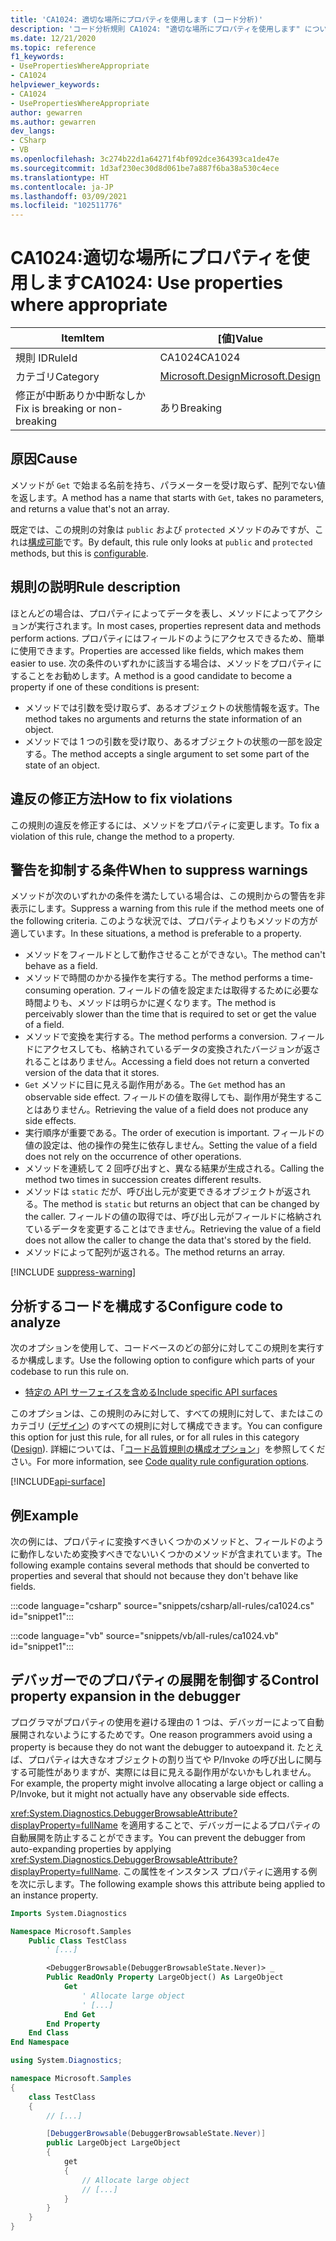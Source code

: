 ```yaml
---
title: 'CA1024: 適切な場所にプロパティを使用します (コード分析)'
description: 'コード分析規則 CA1024: "適切な場所にプロパティを使用します" について説明します'
ms.date: 12/21/2020
ms.topic: reference
f1_keywords:
- UsePropertiesWhereAppropriate
- CA1024
helpviewer_keywords:
- CA1024
- UsePropertiesWhereAppropriate
author: gewarren
ms.author: gewarren
dev_langs:
- CSharp
- VB
ms.openlocfilehash: 3c274b22d1a64271f4bf092dce364393ca1de47e
ms.sourcegitcommit: 1d3af230ec30d8d061be7a887f6ba38a530c4ece
ms.translationtype: HT
ms.contentlocale: ja-JP
ms.lasthandoff: 03/09/2021
ms.locfileid: "102511776"
---
```

# <a name="ca1024-use-properties-where-appropriate"></a><span data-ttu-id="4e8c5-103">CA1024:適切な場所にプロパティを使用します</span><span class="sxs-lookup"><span data-stu-id="4e8c5-103">CA1024: Use properties where appropriate</span></span>

| <span data-ttu-id="4e8c5-104">Item</span><span class="sxs-lookup"><span data-stu-id="4e8c5-104">Item</span></span>                                     | <span data-ttu-id="4e8c5-105">[値]</span><span class="sxs-lookup"><span data-stu-id="4e8c5-105">Value</span></span>            |
|------------------------------------------|------------------|
| <span data-ttu-id="4e8c5-106">規則 ID</span><span class="sxs-lookup"><span data-stu-id="4e8c5-106">RuleId</span></span>                                   | <span data-ttu-id="4e8c5-107">CA1024</span><span class="sxs-lookup"><span data-stu-id="4e8c5-107">CA1024</span></span>           |
| <span data-ttu-id="4e8c5-108">カテゴリ</span><span class="sxs-lookup"><span data-stu-id="4e8c5-108">Category</span></span>                                 | [<span data-ttu-id="4e8c5-109">Microsoft.Design</span><span class="sxs-lookup"><span data-stu-id="4e8c5-109">Microsoft.Design</span></span>](design-warnings.md) |
| <span data-ttu-id="4e8c5-110">修正が中断ありか中断なしか</span><span class="sxs-lookup"><span data-stu-id="4e8c5-110">Fix is breaking or non-breaking</span></span> | <span data-ttu-id="4e8c5-111">あり</span><span class="sxs-lookup"><span data-stu-id="4e8c5-111">Breaking</span></span>         |

## <a name="cause"></a><span data-ttu-id="4e8c5-112">原因</span><span class="sxs-lookup"><span data-stu-id="4e8c5-112">Cause</span></span>

<span data-ttu-id="4e8c5-113">メソッドが `Get` で始まる名前を持ち、パラメーターを受け取らず、配列でない値を返します。</span><span class="sxs-lookup"><span data-stu-id="4e8c5-113">A method has a name that starts with `Get`, takes no parameters, and returns a value that's not an array.</span></span>

<span data-ttu-id="4e8c5-114">既定では、この規則の対象は `public` および `protected` メソッドのみですが、これは[構成可能](#configure-code-to-analyze)です。</span><span class="sxs-lookup"><span data-stu-id="4e8c5-114">By default, this rule only looks at `public` and `protected` methods, but this is [configurable](#configure-code-to-analyze).</span></span>

## <a name="rule-description"></a><span data-ttu-id="4e8c5-115">規則の説明</span><span class="sxs-lookup"><span data-stu-id="4e8c5-115">Rule description</span></span>

<span data-ttu-id="4e8c5-116">ほとんどの場合は、プロパティによってデータを表し、メソッドによってアクションが実行されます。</span><span class="sxs-lookup"><span data-stu-id="4e8c5-116">In most cases, properties represent data and methods perform actions.</span></span> <span data-ttu-id="4e8c5-117">プロパティにはフィールドのようにアクセスできるため、簡単に使用できます。</span><span class="sxs-lookup"><span data-stu-id="4e8c5-117">Properties are accessed like fields, which makes them easier to use.</span></span> <span data-ttu-id="4e8c5-118">次の条件のいずれかに該当する場合は、メソッドをプロパティにすることをお勧めします。</span><span class="sxs-lookup"><span data-stu-id="4e8c5-118">A method is a good candidate to become a property if one of these conditions is present:</span></span>

- <span data-ttu-id="4e8c5-119">メソッドでは引数を受け取らず、あるオブジェクトの状態情報を返す。</span><span class="sxs-lookup"><span data-stu-id="4e8c5-119">The method takes no arguments and returns the state information of an object.</span></span>
- <span data-ttu-id="4e8c5-120">メソッドでは 1 つの引数を受け取り、あるオブジェクトの状態の一部を設定する。</span><span class="sxs-lookup"><span data-stu-id="4e8c5-120">The method accepts a single argument to set some part of the state of an object.</span></span>

## <a name="how-to-fix-violations"></a><span data-ttu-id="4e8c5-121">違反の修正方法</span><span class="sxs-lookup"><span data-stu-id="4e8c5-121">How to fix violations</span></span>

<span data-ttu-id="4e8c5-122">この規則の違反を修正するには、メソッドをプロパティに変更します。</span><span class="sxs-lookup"><span data-stu-id="4e8c5-122">To fix a violation of this rule, change the method to a property.</span></span>

## <a name="when-to-suppress-warnings"></a><span data-ttu-id="4e8c5-123">警告を抑制する条件</span><span class="sxs-lookup"><span data-stu-id="4e8c5-123">When to suppress warnings</span></span>

<span data-ttu-id="4e8c5-124">メソッドが次のいずれかの条件を満たしている場合は、この規則からの警告を非表示にします。</span><span class="sxs-lookup"><span data-stu-id="4e8c5-124">Suppress a warning from this rule if the method meets one of the following criteria.</span></span> <span data-ttu-id="4e8c5-125">このような状況では、プロパティよりもメソッドの方が適しています。</span><span class="sxs-lookup"><span data-stu-id="4e8c5-125">In these situations, a method is preferable to a property.</span></span>

- <span data-ttu-id="4e8c5-126">メソッドをフィールドとして動作させることができない。</span><span class="sxs-lookup"><span data-stu-id="4e8c5-126">The method can't behave as a field.</span></span>
- <span data-ttu-id="4e8c5-127">メソッドで時間のかかる操作を実行する。</span><span class="sxs-lookup"><span data-stu-id="4e8c5-127">The method performs a time-consuming operation.</span></span> <span data-ttu-id="4e8c5-128">フィールドの値を設定または取得するために必要な時間よりも、メソッドは明らかに遅くなります。</span><span class="sxs-lookup"><span data-stu-id="4e8c5-128">The method is perceivably slower than the time that is required to set or get the value of a field.</span></span>
- <span data-ttu-id="4e8c5-129">メソッドで変換を実行する。</span><span class="sxs-lookup"><span data-stu-id="4e8c5-129">The method performs a conversion.</span></span> <span data-ttu-id="4e8c5-130">フィールドにアクセスしても、格納されているデータの変換されたバージョンが返されることはありません。</span><span class="sxs-lookup"><span data-stu-id="4e8c5-130">Accessing a field does not return a converted version of the data that it stores.</span></span>
- <span data-ttu-id="4e8c5-131">`Get` メソッドに目に見える副作用がある。</span><span class="sxs-lookup"><span data-stu-id="4e8c5-131">The `Get` method has an observable side effect.</span></span> <span data-ttu-id="4e8c5-132">フィールドの値を取得しても、副作用が発生することはありません。</span><span class="sxs-lookup"><span data-stu-id="4e8c5-132">Retrieving the value of a field does not produce any side effects.</span></span>
- <span data-ttu-id="4e8c5-133">実行順序が重要である。</span><span class="sxs-lookup"><span data-stu-id="4e8c5-133">The order of execution is important.</span></span> <span data-ttu-id="4e8c5-134">フィールドの値の設定は、他の操作の発生に依存しません。</span><span class="sxs-lookup"><span data-stu-id="4e8c5-134">Setting the value of a field does not rely on the occurrence of other operations.</span></span>
- <span data-ttu-id="4e8c5-135">メソッドを連続して 2 回呼び出すと、異なる結果が生成される。</span><span class="sxs-lookup"><span data-stu-id="4e8c5-135">Calling the method two times in succession creates different results.</span></span>
- <span data-ttu-id="4e8c5-136">メソッドは `static` だが、呼び出し元が変更できるオブジェクトが返される。</span><span class="sxs-lookup"><span data-stu-id="4e8c5-136">The method is `static` but returns an object that can be changed by the caller.</span></span> <span data-ttu-id="4e8c5-137">フィールドの値の取得では、呼び出し元がフィールドに格納されているデータを変更することはできません。</span><span class="sxs-lookup"><span data-stu-id="4e8c5-137">Retrieving the value of a field does not allow the caller to change the data that's stored by the field.</span></span>
- <span data-ttu-id="4e8c5-138">メソッドによって配列が返される。</span><span class="sxs-lookup"><span data-stu-id="4e8c5-138">The method returns an array.</span></span>

[!INCLUDE [suppress-warning](../../../../includes/code-analysis/suppress-warning.md)]

## <a name="configure-code-to-analyze"></a><span data-ttu-id="4e8c5-139">分析するコードを構成する</span><span class="sxs-lookup"><span data-stu-id="4e8c5-139">Configure code to analyze</span></span>

<span data-ttu-id="4e8c5-140">次のオプションを使用して、コードベースのどの部分に対してこの規則を実行するか構成します。</span><span class="sxs-lookup"><span data-stu-id="4e8c5-140">Use the following option to configure which parts of your codebase to run this rule on.</span></span>

- [<span data-ttu-id="4e8c5-141">特定の API サーフェイスを含める</span><span class="sxs-lookup"><span data-stu-id="4e8c5-141">Include specific API surfaces</span></span>](#include-specific-api-surfaces)

<span data-ttu-id="4e8c5-142">このオプションは、この規則のみに対して、すべての規則に対して、またはこのカテゴリ ([デザイン](design-warnings.md)) のすべての規則に対して構成できます。</span><span class="sxs-lookup"><span data-stu-id="4e8c5-142">You can configure this option for just this rule, for all rules, or for all rules in this category ([Design](design-warnings.md)).</span></span> <span data-ttu-id="4e8c5-143">詳細については、「[コード品質規則の構成オプション](../code-quality-rule-options.md)」を参照してください。</span><span class="sxs-lookup"><span data-stu-id="4e8c5-143">For more information, see [Code quality rule configuration options](../code-quality-rule-options.md).</span></span>

[!INCLUDE[api-surface](~/includes/code-analysis/api-surface.md)]

## <a name="example"></a><span data-ttu-id="4e8c5-144">例</span><span class="sxs-lookup"><span data-stu-id="4e8c5-144">Example</span></span>

<span data-ttu-id="4e8c5-145">次の例には、プロパティに変換すべきいくつかのメソッドと、フィールドのように動作しないため変換すべきでないいくつかのメソッドが含まれています。</span><span class="sxs-lookup"><span data-stu-id="4e8c5-145">The following example contains several methods that should be converted to properties and several that should not because they don't behave like fields.</span></span>

:::code language="csharp" source="snippets/csharp/all-rules/ca1024.cs" id="snippet1":::

:::code language="vb" source="snippets/vb/all-rules/ca1024.vb" id="snippet1":::

## <a name="control-property-expansion-in-the-debugger"></a><span data-ttu-id="4e8c5-146">デバッガーでのプロパティの展開を制御する</span><span class="sxs-lookup"><span data-stu-id="4e8c5-146">Control property expansion in the debugger</span></span>

<span data-ttu-id="4e8c5-147">プログラマがプロパティの使用を避ける理由の 1 つは、デバッガーによって自動展開されないようにするためです。</span><span class="sxs-lookup"><span data-stu-id="4e8c5-147">One reason programmers avoid using a property is because they do not want the debugger to autoexpand it.</span></span> <span data-ttu-id="4e8c5-148">たとえば、プロパティは大きなオブジェクトの割り当てや P/Invoke の呼び出しに関与する可能性がありますが、実際には目に見える副作用がないかもしれません。</span><span class="sxs-lookup"><span data-stu-id="4e8c5-148">For example, the property might involve allocating a large object or calling a P/Invoke, but it might not actually have any observable side effects.</span></span>

<span data-ttu-id="4e8c5-149"><xref:System.Diagnostics.DebuggerBrowsableAttribute?displayProperty=fullName> を適用することで、デバッガーによるプロパティの自動展開を防止することができます。</span><span class="sxs-lookup"><span data-stu-id="4e8c5-149">You can prevent the debugger from auto-expanding properties by applying <xref:System.Diagnostics.DebuggerBrowsableAttribute?displayProperty=fullName>.</span></span> <span data-ttu-id="4e8c5-150">この属性をインスタンス プロパティに適用する例を次に示します。</span><span class="sxs-lookup"><span data-stu-id="4e8c5-150">The following example shows this attribute being applied to an instance property.</span></span>

```vb
Imports System.Diagnostics

Namespace Microsoft.Samples
    Public Class TestClass
        ' [...]

        <DebuggerBrowsable(DebuggerBrowsableState.Never)> _
        Public ReadOnly Property LargeObject() As LargeObject
            Get
                ' Allocate large object
                ' [...]
            End Get
        End Property
    End Class
End Namespace
```

```csharp
using System.Diagnostics;

namespace Microsoft.Samples
{
    class TestClass
    {
        // [...]

        [DebuggerBrowsable(DebuggerBrowsableState.Never)]
        public LargeObject LargeObject
        {
            get
            {
                // Allocate large object
                // [...]
            }
        }
    }
}
```

